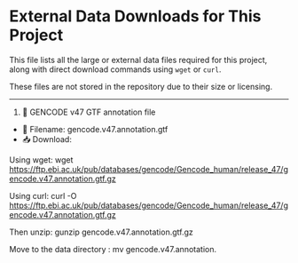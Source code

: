 # External Data Downloads for This Project

This file lists all the large or external data files required for this project, along with direct download commands using `wget` or `curl`.

These files are not stored in the repository due to their size or licensing.

---

1. 🔹 GENCODE v47 GTF annotation file

- 📄 Filename: gencode.v47.annotation.gtf
- 📥 Download:

Using wget:
wget https://ftp.ebi.ac.uk/pub/databases/gencode/Gencode_human/release_47/gencode.v47.annotation.gtf.gz

Using curl:
curl -O https://ftp.ebi.ac.uk/pub/databases/gencode/Gencode_human/release_47/gencode.v47.annotation.gtf.gz

Then unzip:
gunzip gencode.v47.annotation.gtf.gz

Move to the data directory :
mv gencode.v47.annotation.
